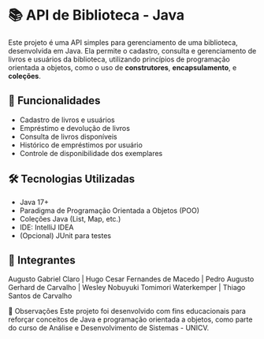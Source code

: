 # 📚 API de Biblioteca - Java

Este projeto é uma API simples para gerenciamento de uma biblioteca, desenvolvida em Java. Ela permite o cadastro, 
consulta e gerenciamento de livros e usuários da biblioteca, utilizando princípios de programação orientada a objetos, 
como o uso de **construtores**, **encapsulamento**, e **coleções**.

## 🔧 Funcionalidades

- Cadastro de livros e usuários
- Empréstimo e devolução de livros
- Consulta de livros disponíveis
- Histórico de empréstimos por usuário
- Controle de disponibilidade dos exemplares

## 🛠️ Tecnologias Utilizadas

- Java 17+
- Paradigma de Programação Orientada a Objetos (POO)
- Coleções Java (List, Map, etc.)
- IDE: IntelliJ IDEA
- (Opcional) JUnit para testes

## 👥 Integrantes
Augusto Gabriel Claro |
Hugo Cesar Fernandes de Macedo |
Pedro Augusto Gerhard de Carvalho |
Wesley Nobuyuki Tomimori Waterkemper |
Thiago Santos de Carvalho

📌 Observações
Este projeto foi desenvolvido com fins educacionais para reforçar conceitos de Java e programação orientada a objetos, como parte do curso de Análise e Desenvolvimento de Sistemas - UNICV.
